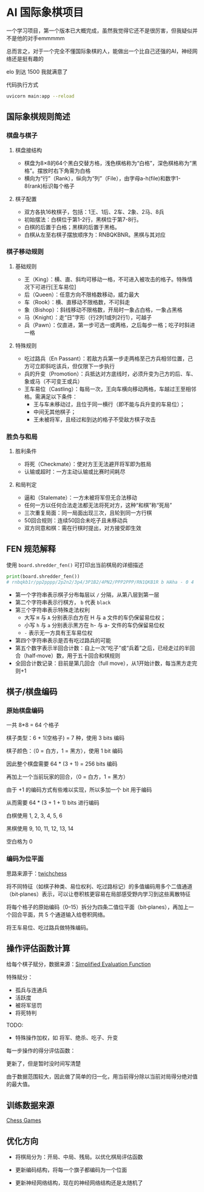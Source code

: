 # AI 国际象棋项目

一个学习项目，第一个版本已大概完成，虽然我觉得它还不是很厉害，但我疑似并不是他的对手emmmmm

总而言之，对于一个完全不懂国际象棋的人，能做出一个比自己还强的AI，神经网络还是挺有趣的

elo 到达 1500 我就满意了

代码执行方式

```bash
uvicorn main:app --reload
```

## 国际象棋规则简述

### 棋盘与棋子

1. 棋盘接结构
    - 棋盘为8×8的64个黑白交替方格，浅色棋格称为“白格”，深色棋格称为“黑格”。摆放时右下角需为白格
    - 横向为“行”（Rank），纵向为“列”（File），由字母a-h(file)和数字1-8(rank)标识每个格子

2. 棋子配置
    - 双方各执16枚棋子，包括：1王、1后、2车、2象、2马、8兵
    - 初始摆法：白棋位于第1-2行，黑棋位于第7-8行。
    - 白棋的后置于白格；黑棋的后置于黑格。
    - 白棋从左至右棋子摆放顺序为：RNBQKBNR。黑棋与其对应

### 棋子移动规则

1. 基础规则
    - 王（King）：横、直、斜均可移动一格，不可进入被攻击的格子。特殊情况下可进行[王车易位]
    - 后（Queen）：任意方向不限格数移动，威力最大
    - 车（Rook）：横、直移动不限格数，不可斜走
    - 象（Bishop）：斜线移动不限格数，开局时一象占白格，一象占黑格
    - 马（Knight）：走“日”字形（行2列1或列2行1），可越子
    - 兵（Pawn）：仅直进，第一步可选一或两格，之后每步一格；吃子时斜进一格

2. 特殊规则
    - 吃过路兵（En Passant）：若敌方兵第一步走两格至己方兵相邻位置，己方可立即斜吃该兵，但仅限下一步执行
    - 兵的升变（Promotion）：兵抵达对方底线时，必须升变为己方的后、车、象或马（不可变王或兵）
    - 王车易位（Castling）：每局一次，王向车横向移动两格，车越过王至相邻格。需满足以下条件：
        - 王与车未移动过，且位于同一横行（即不能与兵升变的车易位）；
        - 中间无其他棋子；
        - 王未被将军，且经过和到达的格子不受敌方棋子攻击

### 胜负与和局

1. 胜利条件 
    - 将死（Checkmate）：使对方王无法避开将军即为胜局
    - 认输或超时：一方主动认输或比赛时间耗尽

2. 和局判定
    - 逼和（Stalemate）：一方未被将军但无合法移动
    - 任何一方以任何合法走法都无法将死对方，这种“和棋”称“死局”
    - 三次重复局面：同一局面出现三次，且轮到同一方行棋
    - 50回合规则：连续50回合未吃子且未移动兵
    - 双方同意和棋：需在行棋时提出，对方接受即生效

## FEN 规范解释
使用 `board.shredder_fen()` 可打印出当前棋局的详细描述

```python
print(board.shredder_fen())
# rnbqkb1r/pp2pppp/2p2n2/3p4/3P1B2/4PN2/PPP2PPP/RN1QKB1R b HAha - 0 4
```

- 第一个字符串表示棋子分布每层以 `/` 分隔，从第八层到第一层
- 第二个字符串表示行棋方， `b` 代表 `black`
- 第三个字符串表示特殊走法权利
    - 大写 `H` 与 `A` 分别表示白方在 H 与 a 文件的车仍保留易位权；
    - 小写 `h` 与 `a` 分别表示黑方在 h- 与 a- 文件的车仍保留易位权
    - `-` 表示无一方具有王车易位权
- 第四个字符串表示是否有吃过路兵的可能
- 第五个数字表示半回合计数：自上一次“吃子”或“兵着”之后，已经走过的半回合（half‑move）数，用于五十回合和棋规则
- 全回合计数记录：目前是第几回合（full move），从1开始计数，每当黑方走完则+1

## 棋子/棋盘编码
### 原始棋盘编码
一共 8*8 = 64 个格子

棋子类型：6 + 1(空格子) = 7 种，使用 3 bits 编码

棋子颜色：（0 = 白方，1 = 黑方），使用 1 bit 编码

因此整个棋盘需要 64 * (3 + 1) = 256 bits 编码

再加上一个当前玩家的回合，（0 = 白方，1 = 黑方）

由于 +1 的编码方式有些难以实现，所以多加一个 bit 用于编码

从而需要 64 * (3 + 1 + 1) bits 进行编码

白棋使用 1,  2,  3,  4,  5,  6

黑棋使用 9, 10, 11, 12, 13, 14

空白格为 0

### 编码为位平面

思路来源于：[twichchess](https://github.com/geohot/twitchchess)

将不同特征（如棋子种类、易位权利、吃过路标记）的多值编码用多个二值通道（bit‑planes）表示，可以让卷积核更容易在局部感受野内学习到这些离散特征

将每个格子的原始编码（0–15）拆分为四条二值位平面（bit‑planes），再加上一个回合平面，共 5 个通道输入给卷积网络。

将王车易位、吃过路兵做特殊编码。

## 操作评估函数计算

给每个棋子赋分，数据来源：[Simplified Evaluation Function](https://www.chessprogramming.org/Simplified_Evaluation_Function)

特殊赋分：
- 孤兵与连通兵
- 活跃度
- 被将军惩罚
- 将死特判

TODO:
- 特殊操作加权，如 将军、绝杀、吃子、升变

每一步操作的得分评估函数：

更新了，但是暂时没时间写清楚

由于数据范围较大，因此做了简单的归一化，用当前得分除以当前对局得分绝对值的最大值。

## 训练数据来源

[Chess Games](https://www.kaggle.com/datasets/arevel/chess-games)

## 优化方向
- 将棋局分为：开局、中局、残局。以优化棋局评估函数

- 更新编码结构，将每一个旗子都编码为一个位面

- 更新神经网络结构，现在的神经网络结构还是太随机了